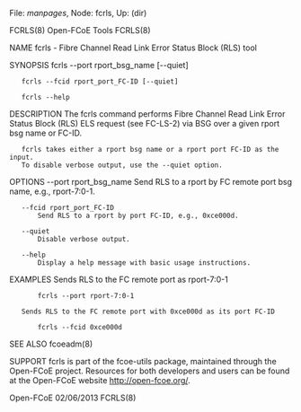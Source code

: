 File: *manpages*,  Node: fcrls,  Up: (dir)

FCRLS(8)                        Open-FCoE Tools                       FCRLS(8)



NAME
       fcrls - Fibre Channel Read Link Error Status Block (RLS) tool

SYNOPSIS
       fcrls --port rport_bsg_name [--quiet]

       fcrls --fcid rport_port_FC-ID [--quiet]

       fcrls --help

DESCRIPTION
       The  fcrls  command performs Fibre Channel Read Link Error Status Block
       (RLS) ELS request (see FC-LS-2) via BSG over a given rport bsg name  or
       FC-ID.

       fcrls takes either a rport bsg name or a rport port FC-ID as the input.
       To disable verbose output, use the --quiet option.

OPTIONS
       --port rport_bsg_name
           Send RLS to a rport by FC remote port bsg name, e.g., rport-7:0-1.

       --fcid rport_port_FC-ID
           Send RLS to a rport by port FC-ID, e.g., 0xce000d.

       --quiet
           Disable verbose output.

       --help
           Display a help message with basic usage instructions.

EXAMPLES
       Sends RLS to the FC remote port as rport-7:0-1

           fcrls --port rport-7:0-1

       Sends RLS to the FC remote port with 0xce000d as its port FC-ID

           fcrls --fcid 0xce000d

SEE ALSO
       fcoeadm(8)

SUPPORT
       fcrls is  part  of  the  fcoe-utils  package,  maintained  through  the
       Open-FCoE project. Resources for both developers and users can be found
       at the Open-FCoE website http://open-fcoe.org/.



Open-FCoE                         02/06/2013                          FCRLS(8)
